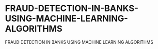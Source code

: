 # FRAUD-DETECTION-IN-BANKS-USING-MACHINE-LEARNING-ALGORITHMS
FRAUD DETECTION IN BANKS  USING MACHINE LEARNING ALGORITHMS
